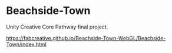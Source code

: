 # Beachside-Town
Unity Creative Core Pathway final project.

https://fabcreative.github.io/Beachside-Town-WebGL/Beachside-Town/index.html
